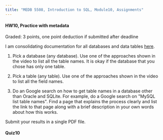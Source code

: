 ```yaml
---
title: "MEDB 5508, Introduction to SQL, Module10, Assignments"
---
```


#### HW10, Practice with metadata

Graded: 3 points, one point deduction if submitted after deadline

I am consolidating documentation for all databases and data tables [here](https://github.com/pmean/introduction-to-sql/blob/master/data/all-data.md).

1.  Pick a database (any database). Use one of the approaches shown in the video to list all the table names. It is okay if the database that you chose has only one table.

2. Pick a table (any table). Use one of the approaches shown in the video to list all the field names.

3. Do an Google search on how to get table names in a database other than Oracle and SQLite. For example, do a Google search on "MySQL list table names".  Find a page that explains the process clearly and list the link to that page along with a brief description in your own words about how this works.

Submit your results in a single PDF file.

#### Quiz10

